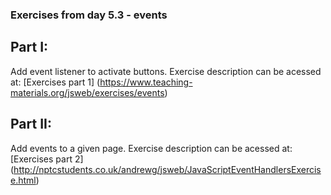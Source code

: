 ### Exercises from day 5.3 - events

## Part I: 
Add event listener to activate buttons. Exercise description can be acessed at: [Exercises part 1] (https://www.teaching-materials.org/jsweb/exercises/events)

## Part II:
Add events to a given page. Exercise description can be acessed at: [Exercises part 2] (http://nptcstudents.co.uk/andrewg/jsweb/JavaScriptEventHandlersExercise.html)
